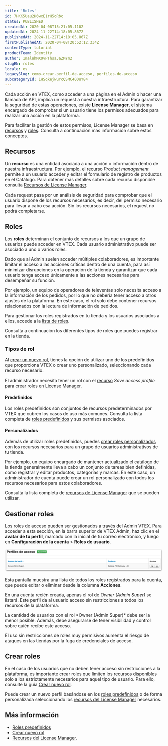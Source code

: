 ```yaml
---
title: 'Roles'
id: 7HKK5Uau2H6wxE1rH5oRbc
status: PUBLISHED
createdAt: 2020-04-08T15:21:05.110Z
updatedAt: 2024-11-22T14:18:05.867Z
publishedAt: 2024-11-22T14:18:05.867Z
firstPublishedAt: 2020-04-08T20:52:12.334Z
contentType: tutorial
productTeam: Identity
author: 1malnhMX0vPThsaJaZMYm2
slugEN: roles
locale: es
legacySlug: como-crear-perfil-de-acceso, perfiles-de-acceso
subcategoryId: 1HSqkejwuYcQSMC400uY84
---
```



Cada acción en VTEX, como acceder a una página en el Admin o hacer una llamada de API, implica un request a nuestra infraestructura. Para garantizar la seguridad de estas operaciones, existe **License Manager**, el sistema encargado de comprobar si un usuario tiene los permisos adecuados para realizar una acción en la plataforma.

Para facilitar la gestión de estos permisos, License Manager se basa en [recursos](#recursos) y [roles](#roles). Consulta a continuación más información sobre estos conceptos.

## Recursos

Un **recurso** es una entidad asociada a una acción o información dentro de nuestra infraestructura. Por ejemplo, el recurso _Product management_ permite a un usuario acceder y editar el formulario de registro de productos en el Catálogo. Para obtener más detalles sobre cada recurso disponible consulta [Recursos de License Manager](/es/tutorial/recursos-do-license-manager--3q6ztrC8YynQf6rdc6euk3).

Cada request pasa por un análisis de seguridad para comprobar que el usuario dispone de los recursos necesarios, es decir, del permiso necesario para llevar a cabo esa acción. Sin los recursos necesarios, el request no podrá completarse.

## Roles

Los **roles** determinan el conjunto de recursos a los que un grupo de usuarios puede acceder en VTEX. Cada usuario administrativo puede ser asociado a uno o varios roles.

Dado que al Admin suelen acceder múltiples colaboradores, es importante limitar el acceso a las acciones críticas dentro de una cuenta, para así minimizar disrupciones en la operación de la tienda y garantizar que cada usuario tenga acceso únicamente a las acciones necesarias para desempeñar su función.

Por ejemplo, un equipo de operadores de televentas solo necesita acceso a la información de los pedidos, por lo que no debería tener acceso a otros ajustes de la plataforma. En este caso, el rol solo debe contener recursos relacionados con la lectura de información de pedidos.

Para gestionar los roles registrados en tu tienda y los usuarios asociados a ellos, accede a la [lista de roles](/es/tutorial/roles--7HKK5Uau2H6wxE1rH5oRbc).

Consulta a continuación los diferentes tipos de roles que puedes registrar en la tienda.

### Tipos de rol

Al [crear un nuevo rol](/es/tutorial/crear-nuevo-rol--qGtNQpKSSAduX94l2WZBW), tienes la opción de utilizar uno de los predefinidos que proporciona VTEX o crear uno personalizado, seleccionando cada recurso necesario.

El administrador necesita tener un rol con el [recurso](/es/tutorial/recursos-do-license-manager--3q6ztrC8YynQf6rdc6euk3) _Save access profile_ para crear roles en License Manager.

#### Predefinidos

Los roles predefinidos son conjuntos de recursos predeterminados por VTEX que cubren los casos de uso más comunes. Consulta la lista completa de [roles predefinidos](/es/tutorial/perfis-de-acesso-predefinidos--jGDurZKJHvHJS13LnO7Dy) y sus permisos asociados.

#### Personalizados

Además de utilizar roles predefinidos, puedes [crear roles personalizados](/pt/tutorial/crear-nuevo-rol--qGtNQpKSSAduX94l2WZBW#rol-personalizado) con los recursos necesarios para un grupo de usuarios administrativos de tu tienda.

Por ejemplo, un equipo encargado de mantener actualizado el catálogo de la tienda generalmente lleva a cabo un conjunto de tareas bien definidas, como registrar y editar productos, categorías y marcas. En este caso, un administrador de cuenta puede crear un rol personalizado con todos los recursos necesarios para estos colaboradores.

Consulta la lista completa de [recursos de License Manager](/es/tutorial/recursos-do-license-manager--3q6ztrC8YynQf6rdc6euk3) que se pueden utilizar.

## Gestionar roles

Los roles de acceso pueden ser gestionados a través del Admin VTEX.  Para acceder a esta sección, en la barra superior de VTEX Admin, haz clic en el **avatar de tu perfil**, marcado con la inicial de tu correo electrónico, y luego en **Configuración de la cuenta** > **Roles de usuario**.

![Lista roles](https://raw.githubusercontent.com/vtexdocs/help-center-content/refs/heads/main/docs/es/tutorials/Account%20management/Access%20control/roles_1.png)

Esta pantalla muestra una lista de todos los roles registrados para la cuenta, que puede editar o eliminar desde la columna **Acciones**.

En una cuenta recién creada, apenas el rol de *Owner (Admin Super)* se listará. Este perfil da al usuario acceso sin restricciones a todos los recursos de la plataforma.

<div class="alert alert-warning">
 <p>La cantidad de usuarios con el rol *Owner (Admin Super)* debe ser la menor posible. Además, debe asegurarse de tener visibilidad y control sobre quién recibe este acceso.</p>
 <p>El uso sin restricciones de roles muy permisivos aumenta el riesgo de ataques en las tiendas por la fuga de credenciales de acceso.</p>
</div>

## Crear roles

En el caso de los usuarios que no deben tener acceso sin restricciones a la plataforma, es importante crear roles que limiten los recursos disponibles solo a los estrictamente necesarios para aquel tipo de usuario. Para ello, consulte la guía [Crear nuevo rol](/es/tutorial/crear-nuevo-rol--qGtNQpKSSAduX94l2WZBW).

Puede crear un nuevo perfil basándose en los [roles predefinidos](/es/tutorial/roles-de-usuario-predefinidos--jGDurZKJHvHJS13LnO7Dy) o de forma personalizada seleccionando los [recursos del License Manager](/es/tutorial/recursos-del-license-manager--3q6ztrC8YynQf6rdc6euk3) necesarios.

## Más información

* [Roles predefinidos](/es/tutorial/perfis-de-acesso-predefinidos--jGDurZKJHvHJS13LnO7Dy)
* [Crear nuevo rol](/pt/tutorial/crear-nuevo-rol--qGtNQpKSSAduX94l2WZBW)
* [Recursos del License Manager](/es/tutorial/recursos-del-license-manager--3q6ztrC8YynQf6rdc6euk3).

